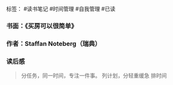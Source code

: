 标签： #读书笔记 #时间管理 #自我管理  #已读

### 书面：《买房可以很简单》
### 作者：Staffan Noteberg（瑞典）
### 读后感
> 分任务，同一时间，专注一件事。
> 列计划，分轻重缓急
> 排时间